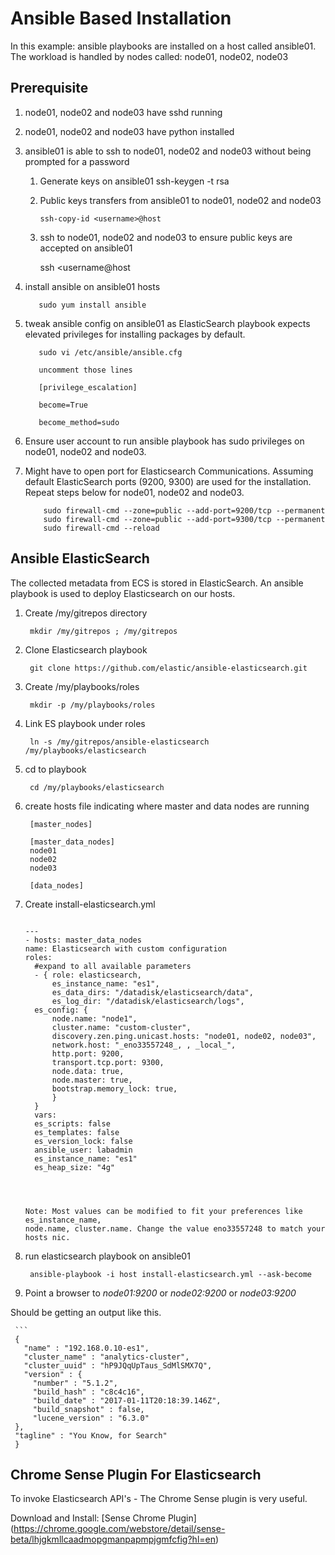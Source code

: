 Ansible Based Installation
==========================

In this example: ansible playbooks are installed on a host called ansible01. 
The workload is handled by nodes called: node01, node02, node03

## Prerequisite
1. node01, node02 and node03 have sshd running
2. node01, node02 and node03 have python installed
3. ansible01 is able to ssh to node01, node02 and node03 without being prompted for a password
     1. Generate keys on ansible01
     	   ssh-keygen -t rsa
     2. Public keys transfers from ansible01 to node01, node02 and node03
     
          ```ssh-copy-id <username>@host```
     3. ssh to node01, node02 and node03 to ensure public keys are accepted 
        on ansible01
        
          ssh <username@host
4. install ansible on ansible01 hosts

	      sudo yum install ansible
5. tweak ansible config on ansible01 as ElasticSearch playbook expects elevated privileges 
   for installing packages by default.
   
          sudo vi /etc/ansible/ansible.cfg
          
          uncomment those lines
          
          [privilege_escalation]
          
          become=True
          
          become_method=sudo
6. Ensure user account to run ansible playbook has sudo privileges on node01, node02 and node03.
7. Might have to open port for Elasticsearch Communications. 
   Assuming default ElasticSearch ports (9200, 9300) are used for the installation. 
   Repeat steps below for node01, node02 and node03. 
   
           sudo firewall-cmd --zone=public --add-port=9200/tcp --permanent
           sudo firewall-cmd --zone=public --add-port=9300/tcp --permanent
           sudo firewall-cmd --reload
      


## Ansible ElasticSearch

The collected metadata from ECS is stored in ElasticSearch. An ansible playbook is used 
to deploy Elasticsearch on our hosts. 


1. Create /my/gitrepos directory

	    mkdir /my/gitrepos ; /my/gitrepos
	
2. Clone Elasticsearch playbook

	    git clone https://github.com/elastic/ansible-elasticsearch.git
	
3. Create /my/playbooks/roles

	    mkdir -p /my/playbooks/roles
	
4. Link ES playbook under roles

        ln -s /my/gitrepos/ansible-elasticsearch /my/playbooks/elasticsearch
    
5. cd to playbook

	    cd /my/playbooks/elasticsearch
	
6. create hosts file indicating where master and data nodes are running

	    [master_nodes]

	    [master_data_nodes]
	    node01
	    node02
	    node03

	    [data_nodes]
7. Create install-elasticsearch.yml

      ```
      
      ---
      - hosts: master_data_nodes
      name: Elasticsearch with custom configuration
      roles:
        #expand to all available parameters
        - { role: elasticsearch,
            es_instance_name: "es1",
            es_data_dirs: "/datadisk/elasticsearch/data",
            es_log_dir: "/datadisk/elasticsearch/logs",
        es_config: {
            node.name: "node1",
            cluster.name: "custom-cluster",
            discovery.zen.ping.unicast.hosts: "node01, node02, node03",
            network.host: "_eno33557248_, , _local_",
            http.port: 9200,
            transport.tcp.port: 9300,
            node.data: true,
            node.master: true,
            bootstrap.memory_lock: true,
            }
        }
        vars:
        es_scripts: false
        es_templates: false
        es_version_lock: false
        ansible_user: labadmin
        es_instance_name: "es1"
        es_heap_size: "4g"
         
        
        

      Note: Most values can be modified to fit your preferences like es_instance_name, 
      node.name, cluster.name. Change the value eno33557248 to match your hosts nic.
      
8. run elasticsearch playbook on ansible01

	    ansible-playbook -i host install-elasticsearch.yml --ask-become
    
9. Point a browser to *node01:9200* or *node02:9200* or *node03:9200*

Should be getting an output like this.

     ```
     {
       "name" : "192.168.0.10-es1",
       "cluster_name" : "analytics-cluster",
       "cluster_uuid" : "hP9JQqUpTaus_SdMlSMX7Q",
       "version" : {
         "number" : "5.1.2",
         "build_hash" : "c8c4c16",
         "build_date" : "2017-01-11T20:18:39.146Z",
         "build_snapshot" : false,
         "lucene_version" : "6.3.0"
     },
     "tagline" : "You Know, for Search"
     }
     

## Chrome Sense Plugin For Elasticsearch

To invoke Elasticsearch API's - The Chrome Sense plugin is very useful.

Download and Install: [Sense Chrome Plugin] (https://chrome.google.com/webstore/detail/sense-beta/lhjgkmllcaadmopgmanpapmpjgmfcfig?hl=en)





